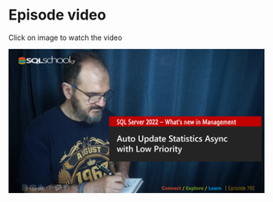 # Episode video

Click on image to watch the video

[![Watch the video](./ytimage.png)](https://youtu.be/WNRuXCUomW4)
